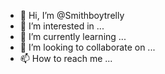 - 👋 Hi, I’m @Smithboytrelly
- 👀 I’m interested in ...
- 🌱 I’m currently learning ...
- 💞️ I’m looking to collaborate on ...
- 📫 How to reach me ...

<!---
Smithboytrelly/Smithboytrelly is a ✨ special ✨ repository because its `README.md` (this file) appears on your GitHub profile.
You can click the Preview link to take a look at your changes.
--->
